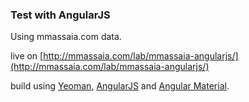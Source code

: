 ### Test with AngularJS

Using mmassaia.com data.

live on [http://mmassaia.com/lab/mmassaia-angularjs/](http://mmassaia.com/lab/mmassaia-angularjs/)

build using [Yeoman](http://yeoman.io), [AngularJS](http://angularjs.org) and [Angular Material](https://material.angularjs.org/).

